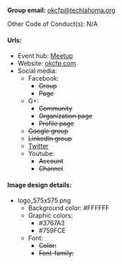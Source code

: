 **Group email:** okcfp@techlahoma.org

Other Code of Conduct(s): N/A

#### Urls:
  - Event hub: [Meetup](http://www.meetup.com/OKC-FP/)
  - Website: [okcfp.com](http://okcfp.com/)
  - Social media:
    - Facebook:
      - ~~Group~~
      - ~~Page~~
    - G+:
      - ~~Community~~
      - ~~Organization page~~
      - ~~Profile page~~
    - ~~Google group~~
    - ~~LinkedIn group~~
    - [Twitter](https://twitter.com/fp_okc)
    - Youtube:
      - ~~Account~~
      - ~~Channel~~

#### Image design details:
- logo_575x575.png
  - Background color: #FFFFFF
  - Graphic colors:
    - #3767A3
    - #759FCE
  - Font:
    - ~~Color:~~
    - ~~Font-family:~~
